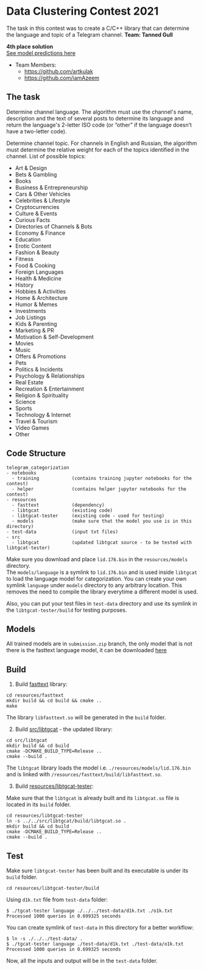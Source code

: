 # Data Clustering Contest 2021
The task in this contest was to create a C/C++ library that can determine the language and topic of a Telegram channel.
**Team: Tanned Gull**

**4th place solution** <br>
[See model predictions here](https://contest.com/dc2021-r1/entry1495)


* Team Members:
	- https://github.com/artkulak
	- https://github.com/iamAzeem

## The task
Determine channel language. The algorithm must use the channel's name, description and the text of several posts to determine its language and return the language's 2-letter ISO code (or “other” if the language doesn’t have a two-letter code).

Determine channel topic. For channels in English and Russian, the algorithm must determine the relative weight for each of the topics identified in the channel. List of possible topics:

- Art & Design
- Bets & Gambling
- Books
- Business & Entrepreneurship
- Cars & Other Vehicles
- Celebrities & Lifestyle
- Cryptocurrencies
- Culture & Events
- Curious Facts
- Directories of Channels & Bots
- Economy & Finance
- Education
- Erotic Content
- Fashion & Beauty
- Fitness
- Food & Cooking
- Foreign Languages
- Health & Medicine
- History
- Hobbies & Activities
- Home & Architecture
- Humor & Memes
- Investments
- Job Listings
- Kids & Parenting
- Marketing & PR
- Motivation & Self-Development
- Movies
- Music
- Offers & Promotions
- Pets
- Politics & Incidents
- Psychology & Relationships
- Real Estate
- Recreation & Entertainment
- Religion & Spirituality
- Science
- Sports
- Technology & Internet
- Travel & Tourism
- Video Games
- Other

## Code Structure

```text
telegram_categorization
- notebooks
  - training            (contains training jupyter notebooks for the contest)
  - helper              (contains helper jupyter notebooks for the contest)
- resources
  - fasttext            (dependency)
  - libtgcat            (existing code)
  - libtgcat-tester     (existing code - used for testing)
  - models              (make sure that the model you use is in this directory)
- test-data             (input txt files)
- src
  - libtgcat            (updated libtgcat source - to be tested with libtgcat-tester)
```

Make sure you download and place `lid.176.bin` in the `resources/models` directory.  
The `models/language` is a symlink to `lid.176.bin` and is used inside `libtgcat` to
load the language model for categorization. You can create your own symlink `language`
under `models` directory to any arbitrary location. This removes the need to compile 
the library everytime a different model is used.

Also, you can put your test files in `test-data` directory and use its symlink in the
`libtgcat-tester/build` for testing purposes.


## Models

All trained models are in `submission.zip` branch, the only model that is not there is the fasttext language model, it can be downloaded [here](https://fasttext.cc/docs/en/language-identification.html)

## Build

1. Build [fasttext](./resources/fasttext/) library:

```shell
cd resources/fasttext
mkdir build && cd build && cmake ..
make
```

The library `libfasttext.so` will be generated in the `build` folder.

2. Build [src/libtgcat](./src/libtgcat/) - the updated library:

```shell
cd src/libtgcat
mkdir build && cd build
cmake -DCMAKE_BUILD_TYPE=Release ..
cmake --build .
```

The `libtgcat` library loads the model i.e. `./resources/models/lid.176.bin`
and is linked with `/resources/fasttext/build/libfasttext.so`.

3. Build [resources/libtgcat-tester](./resources/libtgcat-tester/):

Make sure that the `libtgcat` is already built and its `libtgcat.so` file is
located in its `build` folder.

```shell
cd resources/libtgcat-tester
ln -s ../../src/libtgcat/build/libtgcat.so .
mkdir build && cd build
cmake -DCMAKE_BUILD_TYPE=Release ..
cmake --build .
```

## Test

Make sure `libtgcat-tester` has been built and its executable is under its
`build` folder.

```shell
cd resources/libtgcat-tester/build
```

Using `d1k.txt` file from `test-data` folder:

```shell
$ ./tgcat-tester language ./../../test-data/d1k.txt ./o1k.txt
Processed 1000 queries in 0.699325 seconds
```

You can create symlink of `test-data` in this directory for a better workflow:

```shell
$ ln -s ./../../test-data/ .
$ ./tgcat-tester language ./test-data/d1k.txt ./test-data/o1k.txt
Processed 1000 queries in 0.699325 seconds
```

Now, all the inputs and output will be in the `test-data` folder.
